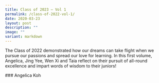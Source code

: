```yaml
---
title: Class of 2023 – Vol 1
permalink: /class-of-2022-vol-1/
date: 2020-03-23
layout: post
description: ""
image: ""
variant: markdown
---
```

<p>The Class of 2022 demonstrated how our dreams can take flight when we
pursue our passions and spread our love for learning. In this first volume,
Angelica, Jing Yee, Wen Xi and Taia reflect on their pursuit of all-round
excellence and impart words of wisdom to their juniors!</p>
<p></p>
<p>### Angelica Koh</p>
<p></p>